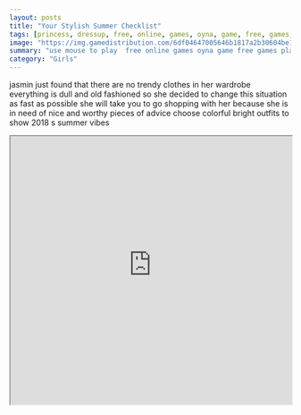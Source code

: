 ```yaml
---
layout: posts
title: "Your Stylish Summer Checklist"
tags: [princess, dressup, free, online, games, oyna, game, free, games, play, play, games]
image: "https://img.gamedistribution.com/6df04647005646b1817a2b30604be1fd-512x384.jpeg"
summary: "use mouse to play  free online games oyna game free games play play games"
category: "Girls"
---
```


jasmin just found that there are no trendy clothes in her wardrobe everything is dull and old fashioned so she decided to change this situation as fast as possible she will take you to go shopping with her because she is in need of nice and worthy pieces of advice choose colorful bright outfits to show 2018 s summer vibes

<iframe width="100%" height="480px;" src="https://html5.gamedistribution.com/6df04647005646b1817a2b30604be1fd/"></iframe>